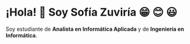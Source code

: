 # ¡Hola! 👋 Soy Sofía Zuviría :grin: :blush: :smiley:

Soy estudiante de **Analista en Informática Aplicada** y de **Ingeniería en Informática**.


<!--
**szuviria/szuviria** is a ✨ _special_ ✨ repository because its `README.md` (this file) appears on your GitHub profile.

Here are some ideas to get you started:

- 🔭 I’m currently working on ...
- 🌱 I’m currently learning ...
- 👯 I’m looking to collaborate on ...
- 🤔 I’m looking for help with ...
- 💬 Ask me about ...
- 📫 How to reach me: ...
- 😄 Pronouns: ...
- ⚡ Fun fact: ...
-->
